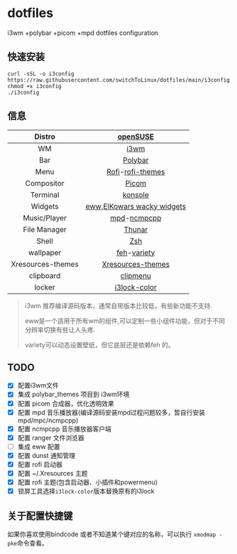 # dotfiles
i3wm +polybar +picom +mpd dotfiles configuration

## 快速安装

```
curl -sSL -o i3config https://raw.githubusercontent.com/switchToLinux/dotfiles/main/i3config
chmod +x i3config
./i3config
```

## 信息

|Distro|[openSUSE](https://www.opensuse.org/)|
|:---:|:---:|
|WM|[i3wm](https://github.com/i3/i3)|
|Bar|[Polybar](https://github.com/polybar/polybar)|
|Menu|[Rofi](https://github.com/davatorium/rofi)-[rofi-themes](https://github.com/adi1090x/rofi)|
|Compositor|[Picom](https://archlinux.org/packages/community/x86_64/picom/)|
|Terminal|[konsole](https://konsole.kde.org)|
|Widgets|[eww,ElKowars wacky widgets](https://github.com/elkowar/eww)|
|Music/Player|[mpd](https://archlinux.org/packages/extra/x86_64/mpd/)-[ncmpcpp](https://archlinux.org/packages/community/x86_64/ncmpcpp/)|
|File Manager|[Thunar](https://archlinux.org/packages/extra/x86_64/thunar/)|
|Shell|[Zsh](https://archlinux.org/packages/extra/x86_64/zsh/)|
|wallpaper| [feh](https://github.com/derf/feh)-[variety](https://github.com/varietywalls/variety)|
|Xresources-themes| [Xresources-themes](https://github.com/janoamaral/Xresources-themes)|
|clipboard| [clipmenu](https://github.com/cdown/clipmenu) |
|locker| [i3lock-color](https://github.com/Raymo111/i3lock-color)|

> i3wm 推荐编译源码版本，通常自带版本比较低，有些新功能不支持.
> 
> eww是一个适用于所有wm的组件,可以定制一些小组件功能，但对于不同分辨率切换有些让人头疼.
>
> variety可以动态设置壁纸，但它底层还是依赖feh 的。



## TODO

- [x] 配置i3wm文件
- [x] 集成 polybar_themes 项目到 i3wm环境
- [x] 配置 picom 合成器，优化透明效果
- [x] 配置 mpd 音乐播放器(编译源码安装mpd过程问题较多，暂自行安装 mpd/mpc/ncmpcpp)
- [x] 配置 ncmpcpp 音乐播放器客户端
- [x] 配置 ranger 文件浏览器
- [ ] 集成 eww 配置
- [x] 配置 dunst 通知管理
- [x] 配置 rofi 启动器
- [x] 配置 ~/.Xresources 主题
- [x] 配置 rofi 主题(包含启动器、小插件和powermenu)
- [x] 锁屏工具选择`i3lock-color`版本替换原有的i3lock

## 关于配置快捷键

如果你喜欢使用bindcode 或者不知道某个键对应的名称，可以执行 `xmodmap -pke`命令查看。